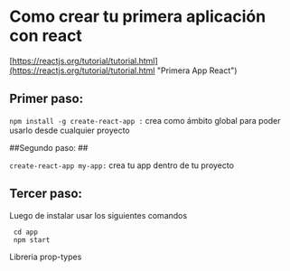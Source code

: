 # Como crear tu primera aplicación con react #

[https://reactjs.org/tutorial/tutorial.html](https://reactjs.org/tutorial/tutorial.html "Primera App React")

## Primer paso: ##

`npm install -g create-react-app :` crea como ámbito global para poder usarlo desde cualquier proyecto

##Segundo paso: ##

`create-react-app my-app:` crea tu app dentro de tu proyecto

## Tercer paso: ##

Luego de instalar usar los siguientes comandos

     cd app
     npm start

Libreria prop-types